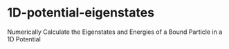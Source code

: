 # 1D-potential-eigenstates
Numerically Calculate the Eigenstates and Energies of a Bound Particle in a 1D Potential